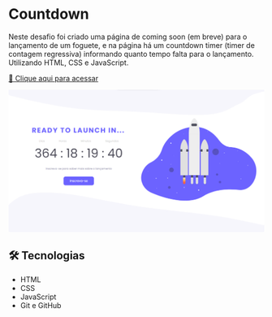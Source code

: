 # Countdown 

Neste desafio foi criado uma página de coming soon (em breve) para o lançamento de um foguete, e na página há um countdown timer (timer de contagem regressiva) informando quanto tempo falta para o lançamento. Utilizando HTML, CSS e JavaScript.

[🔗 Clique aqui para acessar](https://gabrielli-lima.github.io/Countdown/)

![preview](./.github/preview.png)

## 🛠️ Tecnologias

- HTML
- CSS
- JavaScript
- Git e GitHub
